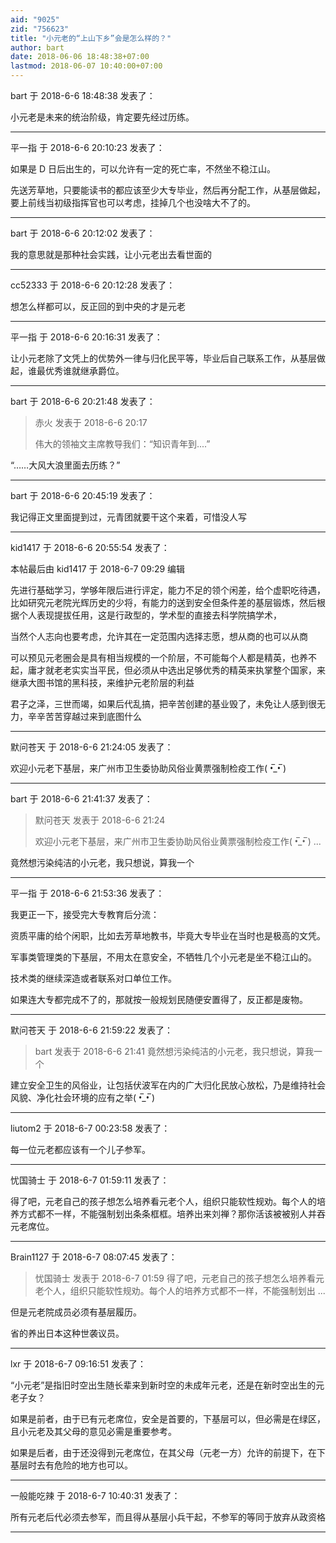 ```yaml
---
aid: "9025"
zid: "756623"
title: "小元老的“上山下乡”会是怎么样的？"
author: bart
date: 2018-06-06 18:48:38+07:00
lastmod: 2018-06-07 10:40:00+07:00
---
```


bart 于 2018-6-6 18:48:38 发表了：

小元老是未来的统治阶级，肯定要先经过历练。

---

平一指 于 2018-6-6 20:10:23 发表了：

如果是 D 日后出生的，可以允许有一定的死亡率，不然坐不稳江山。

先送芳草地，只要能读书的都应该至少大专毕业，然后再分配工作，从基层做起，要上前线当初级指挥官也可以考虑，挂掉几个也没啥大不了的。

---

bart 于 2018-6-6 20:12:02 发表了：

我的意思就是那种社会实践，让小元老出去看世面的

---

cc52333 于 2018-6-6 20:12:28 发表了：

想怎么样都可以，反正回的到中央的才是元老

---

平一指 于 2018-6-6 20:16:31 发表了：

让小元老除了文凭上的优势外一律与归化民平等，毕业后自己联系工作，从基层做起，谁最优秀谁就继承爵位。

---

bart 于 2018-6-6 20:21:48 发表了：

> 赤火 发表于 2018-6-6 20:17
>
> 伟大的领袖文主席教导我们：“知识青年到....”

“……大风大浪里面去历练？”

---

bart 于 2018-6-6 20:45:19 发表了：

我记得正文里面提到过，元青团就要干这个来着，可惜没人写

---

kid1417 于 2018-6-6 20:55:54 发表了：

本帖最后由 kid1417 于 2018-6-7 09:29 编辑

先进行基础学习，学够年限后进行评定，能力不足的领个闲差，给个虚职吃待遇，比如研究元老院光辉历史的少将，有能力的送到安全但条件差的基层锻炼，然后根据个人表现提拔任用，这是行政型的，学术型的直接去科学院搞学术，

当然个人志向也要考虑，允许其在一定范围内选择志愿，想从商的也可以从商

可以预见元老圈会是具有相当规模的一个阶层，不可能每个人都是精英，也养不起，庸才就老老实实当平民，但必须从中选出足够优秀的精英来执掌整个国家，来继承大图书馆的黑科技，来维护元老阶层的利益

君子之泽，三世而竭，如果后代乱搞，把辛苦创建的基业毁了，未免让人感到很无力，辛辛苦苦穿越过来到底图什么

---

默问苍天 于 2018-6-6 21:24:05 发表了：

欢迎小元老下基层，来广州市卫生委协助风俗业黄票强制检疫工作( •̅\_•̅ )

---

bart 于 2018-6-6 21:41:37 发表了：

> 默问苍天 发表于 2018-6-6 21:24
>
> 欢迎小元老下基层，来广州市卫生委协助风俗业黄票强制检疫工作( •̅\_•̅ ) ...

竟然想污染纯洁的小元老，我只想说，算我一个

---

平一指 于 2018-6-6 21:53:36 发表了：

我更正一下，接受完大专教育后分流：

资质平庸的给个闲职，比如去芳草地教书，毕竟大专毕业在当时也是极高的文凭。

军事类管理类的下基层，不用太在意安全，不牺牲几个小元老是坐不稳江山的。

技术类的继续深造或者联系对口单位工作。

如果连大专都完成不了的，那就按一般规划民随便安置得了，反正都是废物。

---

默问苍天 于 2018-6-6 21:59:22 发表了：

> bart 发表于 2018-6-6 21:41 竟然想污染纯洁的小元老，我只想说，算我一个

建立安全卫生的风俗业，让包括伏波军在内的广大归化民放心放松，乃是维持社会风貌、净化社会环境的应有之举( •̅\_•̅ )

---

liutom2 于 2018-6-7 00:23:58 发表了：

每一位元老都应该有一个儿子参军。

---

忧国骑士 于 2018-6-7 01:59:11 发表了：

得了吧，元老自己的孩子想怎么培养看元老个人，组织只能软性规劝。每个人的培养方式都不一样，不能强制划出条条框框。培养出来刘禅？那你活该被被别人并吞元老席位。

---

Brain1127 于 2018-6-7 08:07:45 发表了：

> 忧国骑士 发表于 2018-6-7 01:59 得了吧，元老自己的孩子想怎么培养看元老个人，组织只能软性规劝。每个人的培养方式都不一样，不能强制划出 ...

但是元老院成员必须有基层履历。

省的养出日本这种世袭议员。

---

lxr 于 2018-6-7 09:16:51 发表了：

“小元老”是指旧时空出生随长辈来到新时空的未成年元老，还是在新时空出生的元老子女？

如果是前者，由于已有元老席位，安全是首要的，下基层可以，但必需是在绿区，且小元老及其父母的意见必需是重要参考。

如果是后者，由于还没得到元老席位，在其父母（元老一方）允许的前提下，在下基层时去有危险的地方也可以。

---

一般能吃辣 于 2018-6-7 10:40:31 发表了：

所有元老后代必须去参军，而且得从基层小兵干起，不参军的等同于放弃从政资格

---

